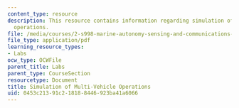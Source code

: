 ```yaml
---
content_type: resource
description: This resource contains information regarding simulation of multi-vehicle
  operations.
file: /media/courses/2-s998-marine-autonomy-sensing-and-communications-spring-2012/0453c21391c218188446923ba41a6066_MIT2_S998S12_Lab07.pdf
file_type: application/pdf
learning_resource_types:
- Labs
ocw_type: OCWFile
parent_title: Labs
parent_type: CourseSection
resourcetype: Document
title: Simulation of Multi-Vehicle Operations
uid: 0453c213-91c2-1818-8446-923ba41a6066
---
```


